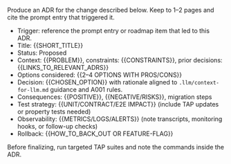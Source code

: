 Produce an ADR for the change described below. Keep to 1–2 pages and cite the prompt entry that triggered it.

- Trigger: reference the prompt entry or roadmap item that led to this ADR.
- Title: {{SHORT_TITLE}}
- Status: Proposed
- Context: {{PROBLEM}}, constraints: {{CONSTRAINTS}}, prior decisions: {{LINKS_TO_RELEVANT_ADRS}}
- Options considered: {{2–4 OPTIONS WITH PROS/CONS}}
- Decision: {{CHOSEN_OPTION}} with rationale aligned to `.llm/context-for-llm.md` guidance and A001 rules.
- Consequences: {{POSITIVE}}, {{NEGATIVE/RISKS}}, migration steps
- Test strategy: {{UNIT/CONTRACT/E2E IMPACT}} (include TAP updates or property tests needed)
- Observability: {{METRICS/LOGS/ALERTS}} (note transcripts, monitoring hooks, or follow-up checks)
- Rollback: {{HOW_TO_BACK_OUT OR FEATURE-FLAG}}

Before finalizing, run targeted TAP suites and note the commands inside the ADR.
